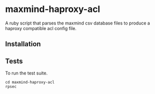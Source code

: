 # maxmind-haproxy-acl

A ruby script that parses the maxmind csv database files to produce a haproxy
compatible acl config file.

## Installation

## Tests

To run the test suite.

```
cd maxmind-haproxy-acl
rpsec
```

